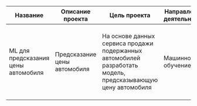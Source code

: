 |Название| Описание проекта | Цель проекта | Направление деятельности |Инструменты и библиотеки| Результат|
|----| --- | ----------- |----------- |----------- |----|
|ML для предсказания цены автомобиля| Предсказание цены автомобиля | На основе данных сервиса продажи подержанных автомобилей разработать модель, предсказывающую цену автомобиля| Машинное обучение|pandas, scikit-learn, catboost, lightGBM, matplotlib| Построена модель машинного обучения, предсказывающая цену автомобиля, проанализировано влияние разных параметров автомобиля на его цену|

